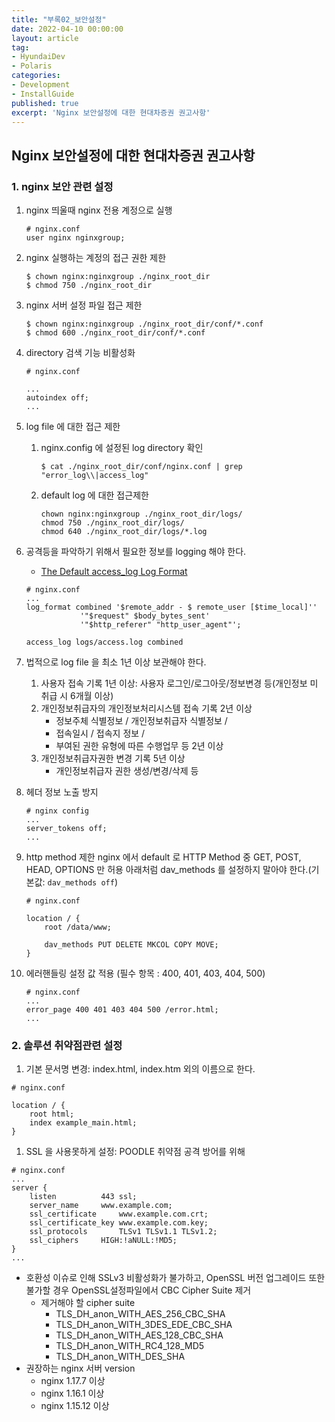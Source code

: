 ```yaml
---
title: "부록02_보안설정"
date: 2022-04-10 00:00:00
layout: article
tag: 
- HyundaiDev
- Polaris
categories: 
- Development
- InstallGuide
published: true
excerpt: 'Nginx 보안설정에 대한 현대차증권 권고사항'
---
```


## Nginx 보안설정에 대한 현대차증권 권고사항

### 1. nginx 보안 관련 설정

1. nginx 띄울때 nginx 전용 계정으로 실행
    
    ```
    # nginx.conf
    user nginx nginxgroup;
    ```
    
2. nginx 실행하는 계정의 접근 권한 제한
    
    ```
    $ chown nginx:nginxgroup ./nginx_root_dir
    $ chmod 750 ./nginx_root_dir
    ```
    
3. nginx 서버 설정 파일 접근 제한
    
    ```
    $ chown nginx:nginxgroup ./nginx_root_dir/conf/*.conf
    $ chmod 600 ./nginx_root_dir/conf/*.conf
    ```
    
4. directory 검색 기능 비활성화
    
    ```
    # nginx.conf
    
    ...
    autoindex off;
    ...
    ```
    
5. log file 에 대한 접근 제한
    1. nginx.config 에 설정된 log directory 확인
        
        ```
        $ cat ./nginx_root_dir/conf/nginx.conf | grep "error_log\\|access_log"
        ```
        
    2. default log 에 대한 접근제한
        
        ```
        chown nginx:nginxgroup ./nginx_root_dir/logs/
        chmod 750 ./nginx_root_dir/logs/
        chmod 640 ./nginx_root_dir/logs/*.log
        ```
        
6. 공격등을 파악하기 위해서 필요한 정보를 logging 해야 한다.
    - [The Default access_log Log Format](https://adamtheautomator.com/nginix-logs/#The_Default_access_log_Log_Format)
    
    ```
    # nginx.conf
    ...
    log_format combined '$remote_addr - $ remote_user [$time_local]''
                '"$request" $body_bytes_sent'
                '"$http_referer" "http_user_agent"';
    
    access_log logs/access.log combined
    ```
    
7. 법적으로 log file 을 최소 1년 이상 보관해야 한다.
    1. 사용자 접속 기록 1년 이상: 사용자 로그인/로그아웃/정보변경 등(개인정보 미 취급 시 6개월 이상)
    2. 개인정보취급자의 개인정보처리시스템 접속 기록 2년 이상
        - 정보주체 식별정보 / 개인정보취급자 식별정보 /
        - 접속일시 / 접속지 정보 /
        - 부여된 권한 유형에 따른 수행업무 등 2년 이상
    3. 개인정보취급자권한 변경 기록 5년 이상
        - 개인정보취급자 권한 생성/변경/삭제 등
8. 헤더 정보 노출 방지
    
    ```
    # nginx config
    ...
    server_tokens off;
    ...
    ```
    
9. http method 제한
nginx 에서 default 로 HTTP Method 중 GET, POST, HEAD, OPTIONS 만 허용
아래처럼 dav_methods 를 설정하지 말아야 한다.(기본값: `dav_methods off`)
    
    ```
    # nginx.conf
    
    location / {
        root /data/www;
    
        dav_methods PUT DELETE MKCOL COPY MOVE;
    }
    
    ```
    
10. 에러핸들링 설정 값 적용 (필수 항목 : 400, 401, 403, 404, 500)
    
    ```
    # nginx.conf
    ...
    error_page 400 401 403 404 500 /error.html;
    ...
    ```
    

### 2. 솔루션 취약점관련 설정

1. 기본 문서명 변경: index.html, index.htm 외의 이름으로 한다.

```
# nginx.conf

location / {
    root html;
    index example_main.html;
}
```

1. SSL 을 사용못하게 설정: POODLE 취약점 공격 방어를 위해

```
# nginx.conf
...
server {
    listen          443 ssl;
    server_name     www.example.com;
    ssl_certificate     www.example.com.crt;
    ssl_certificate_key www.example.com.key;
    ssl_protocols       TLSv1 TLSv1.1 TLSv1.2;
    ssl_ciphers     HIGH:!aNULL:!MD5;
}
...
```

- 호환성 이슈로 인해 SSLv3 비활성화가 불가하고, OpenSSL 버전 업그레이드 또한 불가할 경우 OpenSSL설정파일에서 CBC Cipher Suite 제거
    - 제거해야 할 cipher suite
        - TLS_DH_anon_WITH_AES_256_CBC_SHA
        - TLS_DH_anon_WITH_3DES_EDE_CBC_SHA
        - TLS_DH_anon_WITH_AES_128_CBC_SHA
        - TLS_DH_anon_WITH_RC4_128_MD5
        - TLS_DH_anon_WITH_DES_SHA
- 권장하는 nginx 서버 version
    - nginx 1.17.7 이상
    - nginx 1.16.1 이상
    - nginx 1.15.12 이상

